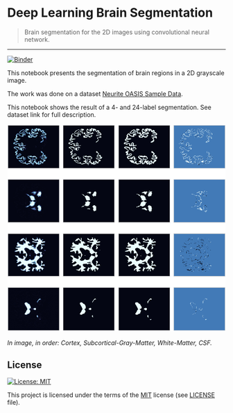 # Deep Learning Brain Segmentation

> Brain segmentation for the 2D images using convolutional neural network.

---

[![Binder](https://mybinder.org/badge_logo.svg)](https://mybinder.org/v2/gh/zsxoff/deep-learning-brain-segmentation/master)

This notebook presents the segmentation of brain regions in a 2D grayscale image.

The work was done on a dataset [Neurite OASIS Sample Data](https://github.com/adalca/medical-datasets/blob/master/neurite-oasis.md).

This notebook shows the result of a 4- and 24-label segmentation. See dataset link for full description.

![Result of prediction for 4 labels](<https://github.com/zsxoff/deep-learning-brain-segmentation/blob/master/assets/segmentation_4.png>)

*In image, in order: Cortex, Subcortical-Gray-Matter, White-Matter, CSF.*

## License

[![License: MIT](https://img.shields.io/badge/License-MIT-green.svg?style=flat-square)](https://opensource.org/licenses/MIT)

This project is licensed under the terms of the [MIT](https://opensource.org/licenses/MIT) license (see [LICENSE](<https://github.com/zsxoff/deep-learning-brain-segmentation/blob/master/LICENSE>) file).
